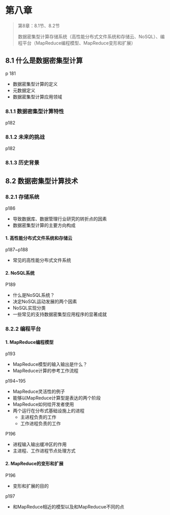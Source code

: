 # 第八章 

> 第8章：8.1节、8.2节
>
> 数据密集型计算存储系统（高性能分布式文件系统和存储云、NoSQL）、编程平台（MapReduce编程模型、MapReduce变形和扩展）

## 8.1 什么是数据密集型计算

p 181

- 数据密集型计算的定义
- 元数据定义
- 数据密集型计算应用领域

### 8.1.1 数据密集型计算特性

p182

### 8.1.2 未来的挑战

p182

### 8.1.3 历史背景

## 8.2 数据密集型计算技术

### 8.2.1 存储系统

p186

- 导致数据库、数据管理行业研究的转折点的因素
- 数据密集型计算的主要方向构成

#### 1. 高性能分布式文件系统和存储云

p187~p188

- 常见的高性能分布式文件系统

#### 2. NoSQL系统

P189

- 什么是NoSQL系统？
- 决定NoSQL运动发展的两个因素
- NoSQL实现分类
- 一些常见的支持数据密集型应用程序的显著成就

### 8.2.2 编程平台

#### 1.  MapReduce编程模型

p193

- MapReduce模型的输入输出是什么？
- MapReduce计算的参考工作流程

p194~195

- MapReduce灵活性的例子
- 能够以MapReduce计算型是表达的两个阶段
- MapReduce如何给开发者使用
- 两个运行在分布式基础设施上的进程
  - 主进程负责的工作
  - 工作进程负责的工作

P196

- 进程输入输出缓冲区的作用
- 主进程、工作进程节点处理方式

#### 2. MapReduce的变形和扩展

P196

- 变形和扩展的目的

p197

- 和MapReduce相近的模型以及和MapReducue不同的点